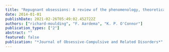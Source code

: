 ```yaml
---
title: "Repugnant obsessions: A review of the phenomenology, theoretical models, and treatment of sexual and aggressive obsessional themes in OCD"
date: 2014-01-01
publishDate: 2021-02-26T05:49:02.452722Z
authors: ["richard-moulding", "F. Aardema", "K. P. O'Connor"]
publication_types: ["2"]
abstract: ""
featured: false
publication: "*Journal of Obsessive-Compulsive and Related Disorders*"
---
```


